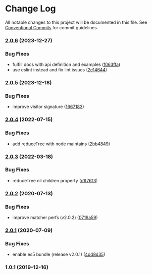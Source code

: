 # Change Log

All notable changes to this project will be documented in this file. See [Conventional Commits](https://conventionalcommits.org) for commit guidelines.

### [2.0.6](https://github.com/allex/route-utils/compare/2.0.5...2.0.6) (2023-12-27)


### Bug Fixes

* fulfill docs with api definition and examples ([f063ffa](https://github.com/allex/route-utils/commit/f063ffa94e2e8efbf43310536d161a854a828684))
* use eslint instead and fix lint issues ([2e14644](https://github.com/allex/route-utils/commit/2e146440ded11cc31cd3091f03292d2699e8be08))

### [2.0.5](https://github.com/allex/route-utils/compare/2.0.4...2.0.5) (2023-12-18)


### Bug Fixes

* improve visitor signature ([1667183](https://github.com/allex/route-utils/commit/166718380e9b1c753c09c69eae6461c40b242aac))

### [2.0.4](https://github.com/allex/route-utils/compare/2.0.3...2.0.4) (2022-07-15)


### Bug Fixes

* add reduceTree with node maintains ([2bb4849](https://github.com/allex/route-utils/commit/2bb4849205e27dd59b024f17edcc467f1cea617d))

### [2.0.3](https://github.com/allex/route-utils/compare/2.0.2...2.0.3) (2022-03-18)


### Bug Fixes

* reduceTree nil children property ([c1f7613](https://github.com/allex/route-utils/commit/c1f7613ef96dfb7b8085df316e0877d32ae7d696))

### [2.0.2](https://github.com/allex/route-utils/compare/2.0.1...2.0.2) (2020-07-13)


### Bug Fixes

* improve matcher perfs (v2.0.2) ([0719a59](https://github.com/allex/route-utils/commit/0719a594d7cc36d36fd1cb82addfc8a01cda2a29))

### [2.0.1](https://github.com/allex/route-utils/compare/1.0.1...2.0.1) (2020-07-09)


### Bug Fixes

* enable es5 bundle (release v2.0.1) ([4dd8d35](https://github.com/allex/route-utils/commit/4dd8d356f862988e13bca4b6e01512756779f553))

### 1.0.1 (2019-12-16)

